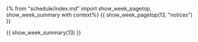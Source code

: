 {% from "schedule/index.md" import show_week_pagetop, show_week_summary with context%}
{{ show_week_pagetop(13, "notices") }}

{{ show_week_summary(13) }}
